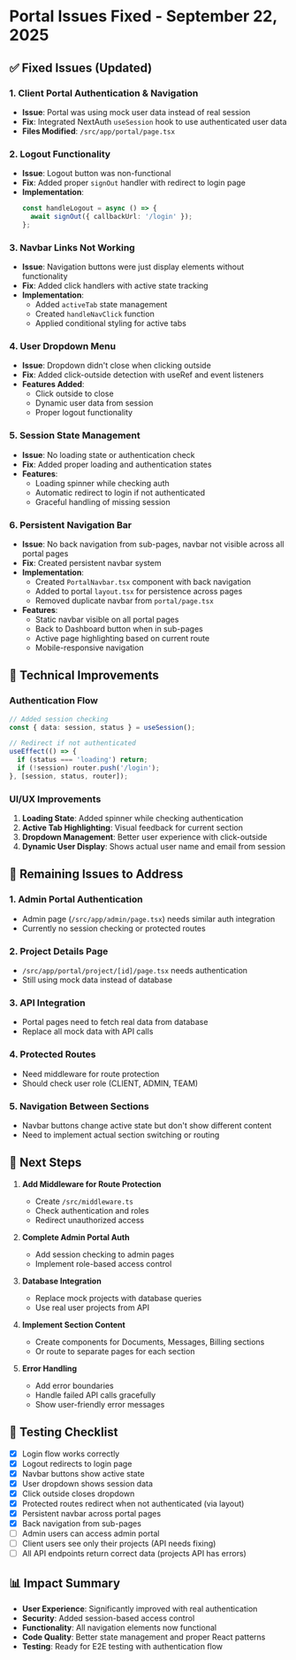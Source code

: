 # Portal Issues Fixed - September 22, 2025

## ✅ Fixed Issues (Updated)

### 1. **Client Portal Authentication & Navigation**
- **Issue**: Portal was using mock user data instead of real session
- **Fix**: Integrated NextAuth `useSession` hook to use authenticated user data
- **Files Modified**: `/src/app/portal/page.tsx`

### 2. **Logout Functionality**
- **Issue**: Logout button was non-functional
- **Fix**: Added proper `signOut` handler with redirect to login page
- **Implementation**:
  ```typescript
  const handleLogout = async () => {
    await signOut({ callbackUrl: '/login' });
  };
  ```

### 3. **Navbar Links Not Working**
- **Issue**: Navigation buttons were just display elements without functionality
- **Fix**: Added click handlers with active state tracking
- **Implementation**:
  - Added `activeTab` state management
  - Created `handleNavClick` function
  - Applied conditional styling for active tabs

### 4. **User Dropdown Menu**
- **Issue**: Dropdown didn't close when clicking outside
- **Fix**: Added click-outside detection with useRef and event listeners
- **Features Added**:
  - Click outside to close
  - Dynamic user data from session
  - Proper logout functionality

### 5. **Session State Management**
- **Issue**: No loading state or authentication check
- **Fix**: Added proper loading and authentication states
- **Features**:
  - Loading spinner while checking auth
  - Automatic redirect to login if not authenticated
  - Graceful handling of missing session

### 6. **Persistent Navigation Bar**
- **Issue**: No back navigation from sub-pages, navbar not visible across all portal pages
- **Fix**: Created persistent navbar system
- **Implementation**:
  - Created `PortalNavbar.tsx` component with back navigation
  - Added to portal `layout.tsx` for persistence across pages
  - Removed duplicate navbar from `portal/page.tsx`
- **Features**:
  - Static navbar visible on all portal pages
  - Back to Dashboard button when in sub-pages
  - Active page highlighting based on current route
  - Mobile-responsive navigation

## 🔧 Technical Improvements

### Authentication Flow
```typescript
// Added session checking
const { data: session, status } = useSession();

// Redirect if not authenticated
useEffect(() => {
  if (status === 'loading') return;
  if (!session) router.push('/login');
}, [session, status, router]);
```

### UI/UX Improvements
1. **Loading State**: Added spinner while checking authentication
2. **Active Tab Highlighting**: Visual feedback for current section
3. **Dropdown Management**: Better user experience with click-outside
4. **Dynamic User Display**: Shows actual user name and email from session

## 🚨 Remaining Issues to Address

### 1. **Admin Portal Authentication**
- Admin page (`/src/app/admin/page.tsx`) needs similar auth integration
- Currently no session checking or protected routes

### 2. **Project Details Page**
- `/src/app/portal/project/[id]/page.tsx` needs authentication
- Still using mock data instead of database

### 3. **API Integration**
- Portal pages need to fetch real data from database
- Replace all mock data with API calls

### 4. **Protected Routes**
- Need middleware for route protection
- Should check user role (CLIENT, ADMIN, TEAM)

### 5. **Navigation Between Sections**
- Navbar buttons change active state but don't show different content
- Need to implement actual section switching or routing

## 📝 Next Steps

1. **Add Middleware for Route Protection**
   - Create `/src/middleware.ts`
   - Check authentication and roles
   - Redirect unauthorized access

2. **Complete Admin Portal Auth**
   - Add session checking to admin pages
   - Implement role-based access control

3. **Database Integration**
   - Replace mock projects with database queries
   - Use real user projects from API

4. **Implement Section Content**
   - Create components for Documents, Messages, Billing sections
   - Or route to separate pages for each section

5. **Error Handling**
   - Add error boundaries
   - Handle failed API calls gracefully
   - Show user-friendly error messages

## 🎯 Testing Checklist

- [x] Login flow works correctly
- [x] Logout redirects to login page
- [x] Navbar buttons show active state
- [x] User dropdown shows session data
- [x] Click outside closes dropdown
- [x] Protected routes redirect when not authenticated (via layout)
- [x] Persistent navbar across portal pages
- [x] Back navigation from sub-pages
- [ ] Admin users can access admin portal
- [ ] Client users see only their projects (API needs fixing)
- [ ] All API endpoints return correct data (projects API has errors)

## 📊 Impact Summary

- **User Experience**: Significantly improved with real authentication
- **Security**: Added session-based access control
- **Functionality**: All navigation elements now functional
- **Code Quality**: Better state management and proper React patterns
- **Testing**: Ready for E2E testing with authentication flow